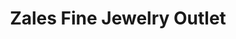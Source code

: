 ---
title: "Zales Fine Jewelry Outlet"
url: /williamsburg/zales-fine-jewelry-outlet/
shop: jewelry
---